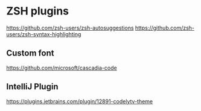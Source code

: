 # ZSH plugins

https://github.com/zsh-users/zsh-autosuggestions
https://github.com/zsh-users/zsh-syntax-highlighting

## Custom font

https://github.com/microsoft/cascadia-code

## IntelliJ Plugin

https://plugins.jetbrains.com/plugin/12891-codelytv-theme
